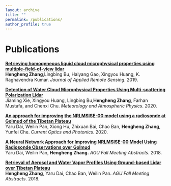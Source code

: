 ```yaml
---
layout: archive
title: ""
permalink: /publications/
author_profile: true
---
```


# <i class="fa fa-fw fa-copy"></i> Publications #

<p>
<b><a href="http://henghengniceman.github.io/publication/Retrieving homogeneous liquid cloud microphysical properties using multiple-field-of-view lidar.pdf">Retrieving homogeneous liquid cloud microphysical properties using multiple-field-of-view lidar</a></b><br> 
<b>Hengheng Zhang</b>,Lingbing Bu, Haiyang Gao, Xingyou Huang, K. Raghavendra Kumar. <i>Journal of Applied Remote Sensing</i>. 2019.<br>
</p>

<p>
<b><a href="https://www.osapublishing.org/copp/abstract.cfm?uri=copp-4-3-174">Detection of Water Cloud Microphysical Properties Using Multi-scattering Polarization Lidar</a></b><br> 
Jiaming Xie, Xingyou Huang, Lingbing Bu,<b>Hengheng Zhang</b>, Farhan Mustafa, and Chenxi Chu. <i>Meteorology and Atmospheric Physics</i>. 2020.<br>
</p>

<p>
<b><a href="">An approach for improving the NRLMSISE-00 model using a radiosonde at Golmud of the Tibetan Plateau</a></b><br> 
Yaru Dai, Weilin Pan, Xiong Hu, Zhixuan Bai, Chao Ban, <b>Hengheng Zhang</b>, Yunfei Che. <i>Current Optics and Photonics</i>. 2020.<br>
</p>


<p>
<b><a href="https://ui.adsabs.harvard.edu/abs/2018AGUFM.A51O2414D/abstract">A Neural Network Approach for Improving NRLMSISE-00 Model Using Radiosonde Observations over Golmud</a></b><br> 
Yaru Dai, Weilin Pan, <b>Hengheng Zhang.</b> <i>AGU Fall Meeting Abstracts</i>. 2018.<br>
</p>


<p>
<b><a href="https://ui.adsabs.harvard.edu/abs/2018AGUFM.A31P3165Z/abstract">Retrieval of Aerosol and Water Vapor Profiles Using Ground-based Lidar over Tibetan Plateau</a></b><br> 
<b>Hengheng Zhang</b>, Yaru Dai, Chao Ban, Weilin Pan. <i>AGU Fall Meeting Abstracts</i>. 2018.<br>
</p>
